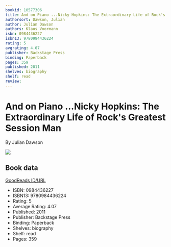```yaml
---
bookid: 10577306
title: And on Piano ...Nicky Hopkins: The Extraordinary Life of Rock's Greatest Session Man
authorsort: Dawson, Julian
author: Julian Dawson
authors: Klaus Voormann
isbn: 0984436227
isbn13: 9780984436224
rating: 5
avgrating: 4.07
publisher: Backstage Press
binding: Paperback
pages: 359
published: 2011
shelves: biography
shelf: read
review: 
---
```


# And on Piano ...Nicky Hopkins: The Extraordinary Life of Rock's Greatest Session Man

By Julian Dawson

![](../../1328056420l/10577306.jpg)

## Book data

[GoodReads ID/URL](https://www.goodreads.com/book/show/10577306)

- ISBN: 0984436227
- ISBN13: 9780984436224
- Rating: 5
- Average Rating: 4.07
- Published: 2011
- Publisher: Backstage Press
- Binding: Paperback
- Shelves: biography
- Shelf: read
- Pages: 359

